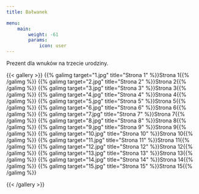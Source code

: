 ```yaml
---
title: Bałwanek

menu:
    main: 
        weight: -61
        params:
            icon: user
---
```


Prezent dla wnuków na trzecie urodziny.

{{< gallery >}}
  {{% galimg target="1.jpg" title="Strona 1" %}}Strona 1{{% /galimg %}}
  {{% galimg target="2.jpg" title="Strona 2" %}}Strona 2{{% /galimg %}}
  {{% galimg target="3.jpg" title="Strona 3" %}}Strona 3{{% /galimg %}}
  {{% galimg target="4.jpg" title="Strona 4" %}}Strona 4{{% /galimg %}}
  {{% galimg target="5.jpg" title="Strona 5" %}}Strona 5{{% /galimg %}}
  {{% galimg target="6.jpg" title="Strona 6" %}}Strona 6{{% /galimg %}}
  {{% galimg target="7.jpg" title="Strona 7" %}}Strona 7{{% /galimg %}}
  {{% galimg target="8.jpg" title="Strona 8" %}}Strona 8{{% /galimg %}}
  {{% galimg target="9.jpg" title="Strona 9" %}}Strona 9{{% /galimg %}}
  {{% galimg target="10.jpg" title="Strona 10" %}}Strona 10{{% /galimg %}}
  {{% galimg target="11.jpg" title="Strona 11" %}}Strona 11{{% /galimg %}}
  {{% galimg target="12.jpg" title="Strona 12" %}}Strona 12{{% /galimg %}}
  {{% galimg target="13.jpg" title="Strona 13" %}}Strona 13{{% /galimg %}}
  {{% galimg target="14.jpg" title="Strona 14" %}}Strona 14{{% /galimg %}}
  {{% galimg target="15.jpg" title="Strona 15" %}}Strona 15{{% /galimg %}}
  
{{< /gallery >}}
